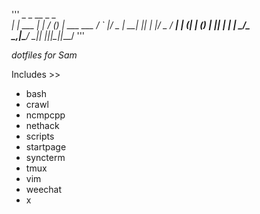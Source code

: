 '''
     _       _    __ _ _           
  __| | ___ | |_ / _(_) | ___  ___ 
 / _` |/ _ \| __| |_| | |/ _ \/ __|
| (_| | (_) | |_|  _| | |  __/\__ \
 \__,_|\___/ \__|_| |_|_|\___||___/
'''

*dotfiles for Sam*

Includes >>
* bash
* crawl
* ncmpcpp
* nethack
* scripts
* startpage
* syncterm
* tmux
* vim
* weechat
* x
